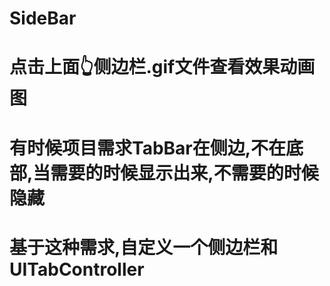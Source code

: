 # SideBar
# 点击上面👆侧边栏.gif文件查看效果动画图

# 有时候项目需求TabBar在侧边,不在底部,当需要的时候显示出来,不需要的时候隐藏
# 基于这种需求,自定义一个侧边栏和UITabController



